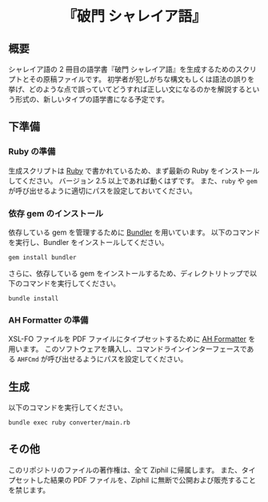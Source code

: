 <div align="center">
<h1>『破門 シャレイア語』</h1>
</div>


## 概要
シャレイア語の 2 冊目の語学書『破門 シャレイア語』を生成するためのスクリプトとその原稿ファイルです。
初学者が犯しがちな構文もしくは語法の誤りを挙げ、どのような点で誤っていてどうすれば正しい文になるのかを解説するという形式の、新しいタイプの語学書になる予定です。

## 下準備

### Ruby の準備
生成スクリプトは [Ruby](https://www.ruby-lang.org/ja/) で書かれているため、まず最新の Ruby をインストールしてください。
バージョン 2.5 以上であれば動くはずです。
また、`ruby` や `gem` が呼び出せるように適切にパスを設定しておいてください。

### 依存 gem のインストール
依存している gem を管理するために [Bundler](https://bundler.io/) を用いています。
以下のコマンドを実行し、Bundler をインストールしてください。
```
gem install bundler
```

さらに、依存している gem をインストールするため、ディレクトリトップで以下のコマンドを実行してください。
```
bundle install
```

### AH Formatter の準備
XSL-FO ファイルを PDF ファイルにタイプセットするために [AH Formatter](https://www.antenna.co.jp/AHF/) を用います。
このソフトウェアを購入し、コマンドラインインターフェースである `AHFCmd` が呼び出せるようにパスを設定してください。

## 生成
以下のコマンドを実行してください。
```
bundle exec ruby converter/main.rb
```

## その他
このリポジトリのファイルの著作権は、全て Ziphil に帰属します。
また、タイプセットした結果の PDF ファイルを、Ziphil に無断で公開および販売することを禁じます。